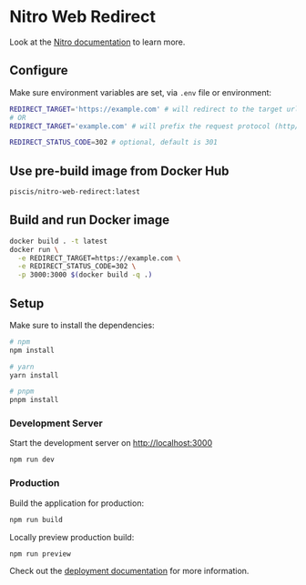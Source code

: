 # Nitro Web Redirect

Look at the [Nitro documentation](https://nitro.unjs.io/) to learn more.

## Configure

Make sure environment variables are set, via `.env` file or environment:

```bash
REDIRECT_TARGET='https://example.com' # will redirect to the target url rewrite the request protocol to https
# OR
REDIRECT_TARGET='example.com' # will prefix the request protocol (http/https) to the target url

REDIRECT_STATUS_CODE=302 # optional, default is 301
```

## Use pre-build image from Docker Hub

```bash
piscis/nitro-web-redirect:latest
```

## Build and run Docker image

```bash
docker build . -t latest
docker run \
  -e REDIRECT_TARGET=https://example.com \
  -e REDIRECT_STATUS_CODE=302 \
  -p 3000:3000 $(docker build -q .)
```

## Setup

Make sure to install the dependencies:

```bash
# npm
npm install

# yarn
yarn install

# pnpm
pnpm install
```

### Development Server

Start the development server on <http://localhost:3000>

```bash
npm run dev
```

### Production

Build the application for production:

```bash
npm run build
```

Locally preview production build:

```bash
npm run preview
```

Check out the [deployment documentation](https://nitro.unjs.io/deploy) for more information.
